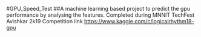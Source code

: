#GPU_Speed_Test
##A machine learning based project to predict the gpu performance by analysing the features. Completed during MNNIT TechFest Avishkar 2k19 Competition link https://www.kaggle.com/c/logicalrhythm18-gpu
